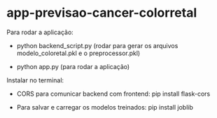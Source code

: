 # app-previsao-cancer-colorretal

Para rodar a aplicação:

- python backend_script.py (rodar para gerar os arquivos modelo_coloretal.pkl e o preprocessor.pkl)

- python app.py (para rodar a aplicação)

Instalar no terminal:

- CORS para comunicar backend com frontend: pip install flask-cors

- Para salvar e carregar os modelos treinados: pip install joblib
